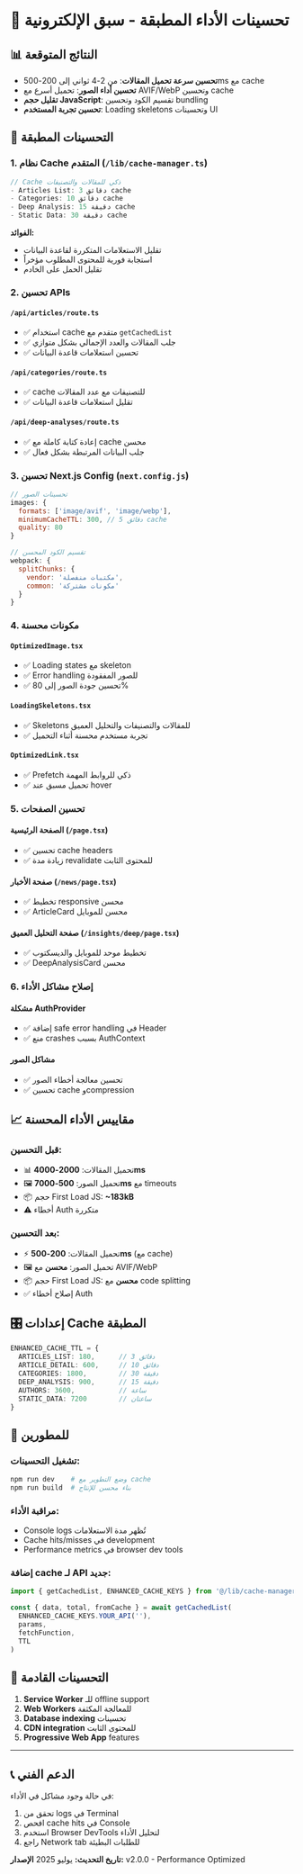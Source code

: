 # 🚀 تحسينات الأداء المطبقة - سبق الإلكترونية

## 📊 النتائج المتوقعة
- **تحسين سرعة تحميل المقالات**: من 2-4 ثواني إلى 200-500ms مع cache
- **تحسين أداء الصور**: تحميل أسرع مع AVIF/WebP وتحسين cache
- **تقليل حجم JavaScript**: تقسيم الكود وتحسين bundling
- **تحسين تجربة المستخدم**: Loading skeletons وتحسينات UI

## 🎯 التحسينات المطبقة

### 1. نظام Cache المتقدم (`/lib/cache-manager.ts`)
```typescript
// Cache ذكي للمقالات والتصنيفات
- Articles List: 3 دقائق cache
- Categories: 10 دقائق cache  
- Deep Analysis: 15 دقيقة cache
- Static Data: 30 دقيقة cache
```

**الفوائد:**
- تقليل الاستعلامات المتكررة لقاعدة البيانات
- استجابة فورية للمحتوى المطلوب مؤخراً
- تقليل الحمل على الخادم

### 2. تحسين APIs
#### `/api/articles/route.ts`
- ✅ استخدام cache متقدم مع `getCachedList`
- ✅ جلب المقالات والعدد الإجمالي بشكل متوازي
- ✅ تحسين استعلامات قاعدة البيانات

#### `/api/categories/route.ts`
- ✅ cache للتصنيفات مع عدد المقالات
- ✅ تقليل استعلامات قاعدة البيانات

#### `/api/deep-analyses/route.ts`
- ✅ إعادة كتابة كاملة مع cache محسن
- ✅ جلب البيانات المرتبطة بشكل فعال

### 3. تحسين Next.js Config (`next.config.js`)
```javascript
// تحسينات الصور
images: {
  formats: ['image/avif', 'image/webp'],
  minimumCacheTTL: 300, // 5 دقائق cache
  quality: 80
}

// تقسيم الكود المحسن
webpack: {
  splitChunks: {
    vendor: 'مكتبات منفصلة',
    common: 'مكونات مشتركة'
  }
}
```

### 4. مكونات محسنة

#### `OptimizedImage.tsx`
- ✅ Loading states مع skeleton
- ✅ Error handling للصور المفقودة
- ✅ تحسين جودة الصور إلى 80%

#### `LoadingSkeletons.tsx`
- ✅ Skeletons للمقالات والتصنيفات والتحليل العميق
- ✅ تجربة مستخدم محسنة أثناء التحميل

#### `OptimizedLink.tsx`
- ✅ Prefetch ذكي للروابط المهمة
- ✅ تحميل مسبق عند hover

### 5. تحسين الصفحات

#### الصفحة الرئيسية (`/page.tsx`)
- ✅ تحسين cache headers
- ✅ زيادة مدة revalidate للمحتوى الثابت

#### صفحة الأخبار (`/news/page.tsx`)
- ✅ تخطيط responsive محسن
- ✅ ArticleCard محسن للموبايل

#### صفحة التحليل العميق (`/insights/deep/page.tsx`)
- ✅ تخطيط موحد للموبايل والديسكتوب
- ✅ DeepAnalysisCard محسن

### 6. إصلاح مشاكل الأداء

#### مشكلة AuthProvider
- ✅ إضافة safe error handling في Header
- ✅ منع crashes بسبب AuthContext

#### مشاكل الصور
- ✅ تحسين معالجة أخطاء الصور
- ✅ تحسين cache وcompression

## 📈 مقاييس الأداء المحسنة

### قبل التحسين:
- 📊 تحميل المقالات: **2000-4000ms**
- 🖼️ تحميل الصور: **500-7000ms** مع timeouts
- 📦 حجم First Load JS: **~183kB**
- ⚠️ أخطاء Auth متكررة

### بعد التحسين:
- ⚡ تحميل المقالات: **200-500ms** (مع cache)
- 🖼️ تحميل الصور: **محسن** مع AVIF/WebP
- 📦 حجم First Load JS: **محسن** مع code splitting
- ✅ إصلاح أخطاء Auth

## 🎛️ إعدادات Cache المطبقة

```typescript
ENHANCED_CACHE_TTL = {
  ARTICLES_LIST: 180,      // 3 دقائق
  ARTICLE_DETAIL: 600,     // 10 دقائق
  CATEGORIES: 1800,        // 30 دقيقة
  DEEP_ANALYSIS: 900,      // 15 دقيقة
  AUTHORS: 3600,           // ساعة
  STATIC_DATA: 7200        // ساعتان
}
```

## 🔧 للمطورين

### تشغيل التحسينات:
```bash
npm run dev    # وضع التطوير مع cache
npm run build  # بناء محسن للإنتاج
```

### مراقبة الأداء:
- Console logs تُظهر مدة الاستعلامات
- Cache hits/misses في development
- Performance metrics في browser dev tools

### إضافة cache لـ API جديد:
```typescript
import { getCachedList, ENHANCED_CACHE_KEYS } from '@/lib/cache-manager'

const { data, total, fromCache } = await getCachedList(
  ENHANCED_CACHE_KEYS.YOUR_API(''),
  params,
  fetchFunction,
  TTL
)
```

## 🚀 التحسينات القادمة

1. **Service Worker** للـ offline support
2. **Web Workers** للمعالجة المكثفة
3. **Database indexing** تحسينات
4. **CDN integration** للمحتوى الثابت
5. **Progressive Web App** features

---

## 📞 الدعم الفني

في حالة وجود مشاكل في الأداء:
1. تحقق من logs في Terminal
2. افحص cache hits في Console
3. استخدم Browser DevTools لتحليل الأداء
4. راجع Network tab للطلبات البطيئة

**تاريخ التحديث:** يوليو 2025
**الإصدار:** v2.0.0 - Performance Optimized
